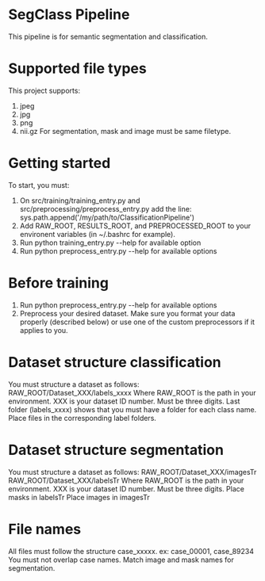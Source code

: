 # SegClass Pipeline
This pipeline is for semantic segmentation and classification.

# Supported file types
This project supports:
1. jpeg
2. jpg
3. png
4. nii.gz
For segmentation, mask and image must be same filetype.

# Getting started
To start, you must:
1. On src/training/training_entry.py and src/preprocessing/preprocess_entry.py add the line: sys.path.append('/my/path/to/ClassificationPipeline')
2. Add RAW_ROOT, RESULTS_ROOT, and PREPROCESSED_ROOT to your environent variables (in ~/.bashrc for example).
3. Run python training_entry.py --help for available option
4. Run python preprocess_entry.py --help for available options

# Before training
1. Run python preprocess_entry.py --help for available options
2. Preprocess your desired dataset. Make sure you format your data properly (described below) or use one of the custom preprocessors if it applies to you.

# Dataset structure classification
You must structure a dataset as follows:
RAW_ROOT/Dataset_XXX/labels_xxxx
Where RAW_ROOT is the path in your environment.
XXX is your dataset ID number. Must be three digits.
Last folder (labels_xxxx) shows that you must have a folder for each class name.
Place files in the corresponding label folders.

# Dataset structure segmentation
You must structure a dataset as follows:
RAW_ROOT/Dataset_XXX/imagesTr
RAW_ROOT/Dataset_XXX/labelsTr
Where RAW_ROOT is the path in your environment.
XXX is your dataset ID number. Must be three digits.
Place masks in labelsTr
Place images in imagesTr

# File names
All files must follow the structure case_xxxxx. ex: case_00001, case_89234
You must not overlap case names.
Match image and mask names for segmentation.
